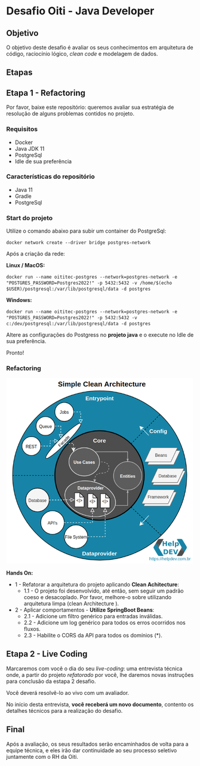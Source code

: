# Desafio Oiti - Java Developer

## Objetivo

O objetivo deste desafio é avaliar os seus conhecimentos em arquitetura de código, raciocínio lógico, _clean code_ e modelagem de dados.

## Etapas

## Etapa 1 - Refactoring

Por favor, baixe este repositório: queremos avaliar sua estratégia de resolução de alguns problemas contidos no projeto.

### Requisitos

- Docker
- Java JDK 11
- PostgreSql
- Idle de sua preferência

### Características do repositório

- Java 11
- Gradle
- PostgreSql

### Start do projeto

Utilize o comando abaixo para subir um container do PostgreSql:

    docker network create --driver bridge postgres-network

Após a criação da rede:

**Linux / MacOS:**

    docker run --name oititec-postgres --network=postgres-network -e "POSTGRES_PASSWORD=Postgres2022!" -p 5432:5432 -v /home/$(echo $USER)/postgresql:/var/lib/postgresql/data -d postgres

**Windows:**

    docker run --name oititec-postgres --network=postgres-network -e "POSTGRES_PASSWORD=Postgres2022!" -p 5432:5432 -v c:/dev/postgresql:/var/lib/postgresql/data -d postgres

Altere as configurações do Postgress no **projeto java** e o execute no Idle de sua preferência.

Pronto!

### Refactoring

<img src="clean.png" alt="drawing" width="500"/>

**Hands On:**

- 1 - Refatorar a arquitetura do projeto aplicando **Clean Achitecture**:
  - 1.1 - O projeto foi desenvolvido, até então, sem seguir um padrão coeso e desacoplado. Por favor, melhore-o sobre utilizando arquitetura limpa (clean Architecture ).
- 2 - Aplicar comportamentos - **Utilize SpringBoot Beans**:
  - 2.1 - Adicione um filtro genérico para entradas inválidas.
  - 2.2 - Adicione um log genérico para todos os erros ocorridos nos fluxos.
  - 2.3 - Habilite o CORS da API para todos os domínios (\*).

## Etapa 2 - Live Coding

​Marcaremos com você o dia do seu _live-coding_: uma entrevista técnica onde, a partir do projeto _refatorado_ por você, lhe daremos novas instruções para conclusão da estapa 2 desafio.

Você deverá resolvê-lo ao vivo com um avaliador.

No início desta entrevista, **você receberá um novo documento**, contento os detalhes técnicos para a realização do desafio.

## Final

Após a avaliação, os seus resultados serão encaminhados de volta para a equipe técnica, e eles irão dar continuidade ao seu processo seletivo juntamente com o RH da Oiti.
​
